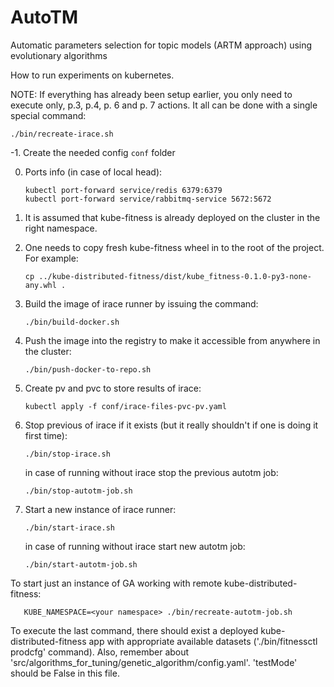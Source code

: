 # AutoTM
Automatic parameters selection for topic models (ARTM approach) using evolutionary algorithms

How to run experiments on kubernetes.

NOTE: If everything has already been setup earlier, 
you only need to execute only, p.3, p.4, p. 6 and p. 7 actions.
It all can be done with a single special command:
```
./bin/recreate-irace.sh
```

-1. Create the needed config `conf` folder

0. Ports info (in case of local head):
   ```
   kubectl port-forward service/redis 6379:6379
   kubectl port-forward service/rabbitmq-service 5672:5672
   ```

1. It is assumed that kube-fitness is already deployed on the cluster 
   in the right namespace.
   
2. One needs to copy fresh kube-fitness wheel in to the root of the project. 
   For example:
   ```
   cp ../kube-distributed-fitness/dist/kube_fitness-0.1.0-py3-none-any.whl .
   ```
   
3. Build the image of irace runner by issuing the command:
   ```
   ./bin/build-docker.sh
   ```

4. Push the image into the registry to make it accessible from anywhere in the cluster:
   ```
   ./bin/push-docker-to-repo.sh
   ``` 

5. Create pv and pvc to store results of irace:
    ```
    kubectl apply -f conf/irace-files-pvc-pv.yaml
   ```
   
6. Stop previous of irace if it exists (but it really shouldn't if one is doing it first time):
    ```
    ./bin/stop-irace.sh
   ```
   in case of running without irace stop the previous autotm job:
   ```
   ./bin/stop-autotm-job.sh
   ```
   
7. Start a new instance of irace runner:
    ```
    ./bin/start-irace.sh
   ```
   in case of running without irace start new autotm job:
   ```
   ./bin/start-autotm-job.sh
   ```

To start just an instance of GA working with remote kube-distributed-fitness:
```
   KUBE_NAMESPACE=<your namespace> ./bin/recreate-autotm-job.sh 
```
To execute the last command, there should exist a deployed kube-distributed-fitness app 
with appropriate available datasets ('./bin/fitnessctl prodcfg' command).
Also, remember about 'src/algorithms_for_tuning/genetic_algorithm/config.yaml'. 'testMode' should be False in this file. 